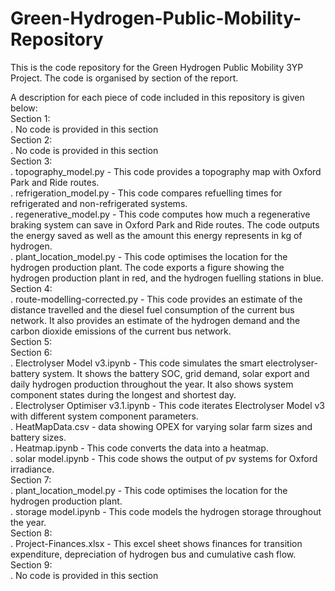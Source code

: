 # Green-Hydrogen-Public-Mobility-Repository
This is the code repository for the Green Hydrogen Public Mobility 3YP Project. The code is organised by section of the report.

A description for each piece of code included in this repository is given below:\
Section 1:\
. No code is provided in this section\
Section 2:\
. No code is provided in this section\
Section 3:\
. topography_model.py - This code provides a topography map with Oxford Park and Ride routes.\
. refrigeration_model.py - This code compares refuelling times for refrigerated and non-refrigerated systems.\
. regenerative_model.py - This code computes how much a regenerative braking system can save in Oxford Park and Ride routes. The code outputs the energy saved as well as the amount this energy represents in kg of hydrogen. \
. plant_location_model.py - This code optimises the location for the hydrogen production plant. The code exports a figure showing the hydrogen production plant in red, and the hydrogen fuelling stations in blue.
Section 4:\
. route-modelling-corrected.py - This code provides an estimate of the distance travelled and the diesel fuel consumption of the current bus network. It also provides an estimate of the hydrogen demand and the carbon dioxide emissions of the current bus network.\
Section 5:\
Section 6:\
. Electrolyser Model v3.ipynb - This code simulates the smart electrolyser-battery system. It shows the battery SOC, grid demand, solar export and daily hydrogen production throughout the year. It also shows system component states during the longest and shortest day. \
. Electrolyser Optimiser v3.1.ipynb - This code iterates Electrolyser Model v3 with different system component parameters. \
. HeatMapData.csv - data showing OPEX for varying solar farm sizes and battery sizes.\
. Heatmap.ipynb - This code converts the data into a heatmap. \
. solar model.ipynb - This code shows the output of pv systems for Oxford irradiance.\
Section 7:\
. plant_location_model.py - This code optimises the location for the hydrogen production plant.\
. storage model.ipynb - This code models the hydrogen storage throughout the year.\
Section 8:\
. Project-Finances.xlsx - This excel sheet shows finances for transition expenditure, depreciation of hydrogen bus and cumulative cash flow. \
Section 9:\
. No code is provided in this section
